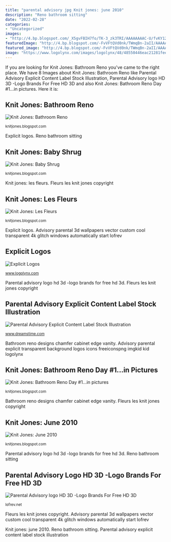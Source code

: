 ```yaml
---
title: "parental advisory jpg Knit jones: june 2010"
description: "Reno bathroom sitting"
date: "2022-02-28"
categories:
- "Uncategorized"
images:
- "http://4.bp.blogspot.com/_X5gvFBIH7fo/TK-3_zk3TRI/AAAAAAAAC-U/fvKY126V174/w1200-h630-p-nu/baby+shrug.jpg"
featuredImage: "http://4.bp.blogspot.com/-FvVFtQVd0nk/TWmqBn-2aII/AAAAAAAADT4/fTjU60YacPw/s1600/IMG_4459.jpg"
featured_image: "http://4.bp.blogspot.com/-FvVFtQVd0nk/TWmqBn-2aII/AAAAAAAADT4/fTjU60YacPw/s1600/IMG_4459.jpg"
image: "https://www.logolynx.com/images/logolynx/48/48550446eac21281fee816ec796659c5.png"
---
```


If you are looking for Knit Jones: Bathroom Reno you've came to the right place. We have 8 Images about Knit Jones: Bathroom Reno like Parental Advisory Explicit Content Label Stock Illustration, Parental Advisory logo HD 3D -Logo Brands For Free HD 3D and also Knit Jones: Bathroom Reno Day #1...in pictures. Here it is:

## Knit Jones: Bathroom Reno

![Knit Jones: Bathroom Reno](http://1.bp.blogspot.com/_X5gvFBIH7fo/TTI9USbb22I/AAAAAAAADM0/ge3YXPo3Qc0/s320/md3621d.jpg "Parental advisory logo hd 3d -logo brands for free hd 3d")

<small>knitjones.blogspot.com</small>

Explicit logos. Reno bathroom sitting

## Knit Jones: Baby Shrug

![Knit Jones: Baby Shrug](http://4.bp.blogspot.com/_X5gvFBIH7fo/TK-3_zk3TRI/AAAAAAAAC-U/fvKY126V174/w1200-h630-p-nu/baby+shrug.jpg "Explicit logos")

<small>knitjones.blogspot.com</small>

Knit jones: les fleurs. Fleurs les knit jones copyright

## Knit Jones: Les Fleurs

![Knit Jones: Les Fleurs](http://1.bp.blogspot.com/_X5gvFBIH7fo/TBLAgnlSESI/AAAAAAAACzE/gCTrg7QS-3o/w1200-h630-p-k-no-nu/IMG_2600.JPG "Fleurs les knit jones copyright")

<small>knitjones.blogspot.com</small>

Explicit logos. Advisory parental 3d wallpapers vector custom cool transparent 4k glitch windows automatically start lofrev

## Explicit Logos

![Explicit Logos](https://www.logolynx.com/images/logolynx/48/48550446eac21281fee816ec796659c5.png "Knit jones: baby shrug")

<small>www.logolynx.com</small>

Parental advisory logo hd 3d -logo brands for free hd 3d. Fleurs les knit jones copyright

## Parental Advisory Explicit Content Label Stock Illustration

![Parental Advisory Explicit Content Label Stock Illustration](https://thumbs.dreamstime.com/z/parental-advisory-explicit-content-label-parental-advisory-explicit-content-label-illustration-129675331.jpg "Knit jones: les fleurs")

<small>www.dreamstime.com</small>

Bathroom reno designs chamfer cabinet edge vanity. Advisory parental explicit transparent background logos icons freeiconspng imgkid kid logolynx

## Knit Jones: Bathroom Reno Day #1...in Pictures

![Knit Jones: Bathroom Reno Day #1...in pictures](http://4.bp.blogspot.com/-FvVFtQVd0nk/TWmqBn-2aII/AAAAAAAADT4/fTjU60YacPw/s1600/IMG_4459.jpg "Baby shrug pattern knit bolero bliss debbie knitted cute sweater down")

<small>knitjones.blogspot.com</small>

Bathroom reno designs chamfer cabinet edge vanity. Fleurs les knit jones copyright

## Knit Jones: June 2010

![Knit Jones: June 2010](https://4.bp.blogspot.com/_X5gvFBIH7fo/TBK_-2xsWWI/AAAAAAAACyk/jsJTGWCc1GU/s1600/IMG_2588.JPG "Advisory parental explicit transparent background logos icons freeiconspng imgkid kid logolynx")

<small>knitjones.blogspot.com</small>

Parental advisory logo hd 3d -logo brands for free hd 3d. Reno bathroom sitting

## Parental Advisory Logo HD 3D -Logo Brands For Free HD 3D

![Parental Advisory logo HD 3D -Logo Brands For Free HD 3D](https://lofrev.net/wp-content/photos/2016/05/parental-advisory-logo-HD-3D-1007x566.jpeg "Fleurs les knit jones copyright")

<small>lofrev.net</small>

Fleurs les knit jones copyright. Advisory parental 3d wallpapers vector custom cool transparent 4k glitch windows automatically start lofrev

Knit jones: june 2010. Reno bathroom sitting. Parental advisory explicit content label stock illustration
